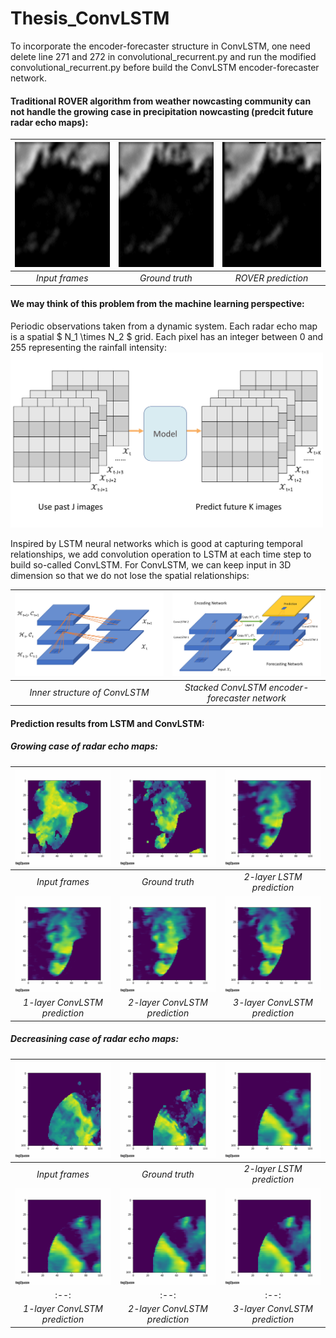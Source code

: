 # Thesis_ConvLSTM

To incorporate the encoder-forecaster structure in ConvLSTM, one need delete line 271 and 272 in convolutional_recurrent.py and run the modified convolutional_recurrent.py before build the ConvLSTM encoder-forecaster network.

#### Traditional ROVER algorithm from weather nowcasting community can not handle the growing case in precipitation nowcasting (predcit future radar echo maps):

| <img src="https://github.com/mingkuan94/Thesis_ConvLSTM/blob/master/gifs_and_plots/Input_5_frames.gif" width="200" height="200" /> | <img src="https://github.com/mingkuan94/Thesis_ConvLSTM/blob/master/gifs_and_plots/truth_15_frames.gif" width="200" height="200" /> | <img src="https://github.com/mingkuan94/Thesis_ConvLSTM/blob/master/gifs_and_plots/rover_15_frames.gif" width="200" height="200" /> |  
|:--:|:--:|:--:| 
| *Input frames* | *Ground truth* | *ROVER prediction* |

#### We may think of this problem from the machine learning perspective:

Periodic observations taken from a dynamic system. Each radar echo map is a spatial $ N_1 \times N_2 $ grid. Each pixel has an integer between 0 and 255 representing the rainfall intensity:
 <img src="https://github.com/mingkuan94/Thesis_ConvLSTM/blob/master/gifs_and_plots/PrecipitationModel-1.jpg" width="500"  />
 
Inspired by LSTM neural networks which is good at capturing temporal relationships, we add convolution operation to LSTM at each time step to build so-called ConvLSTM. For ConvLSTM, we can keep input in 3D dimension so that we do not lose the spatial relationships:

| <img src="https://github.com/mingkuan94/Thesis_ConvLSTM/blob/master/gifs_and_plots/conv_inner-1.jpg" width="400" /> | <img src="https://github.com/mingkuan94/Thesis_ConvLSTM/blob/master/gifs_and_plots/ConvLSTM_Encoder_Forecaster-1.jpg" width="400"  /> |
|:--:|:--:|
| *Inner structure of ConvLSTM* | *Stacked ConvLSTM encoder-forecaster network* |

#### Prediction results from LSTM and ConvLSTM:

##### Growing case of radar echo maps: 
| <img src="https://github.com/mingkuan94/Thesis_ConvLSTM/blob/master/gifs_and_plots/input_6427.gif" width="200" /> | <img src="https://github.com/mingkuan94/Thesis_ConvLSTM/blob/master/gifs_and_plots/ground_truth_6427.gif" width="200" /> | <img src="https://github.com/mingkuan94/Thesis_ConvLSTM/blob/master/gifs_and_plots/2layer_lstm_6427.gif" width="200" /> |  
|:--:|:--:|:--:|
| *Input frames* | *Ground truth* | *2-layer LSTM prediction* | *1-layer ConvLSTM prediction* |  *2-layer ConvLSTM prediction* | *3-layer ConvLSTM prediction* |
|<img src="https://github.com/mingkuan94/Thesis_ConvLSTM/blob/master/gifs_and_plots/1layer_conv_6427.gif" width="200" /> | <img src="https://github.com/mingkuan94/Thesis_ConvLSTM/blob/master/gifs_and_plots/2layer_conv_6427.gif" width="200" /> | <img src="https://github.com/mingkuan94/Thesis_ConvLSTM/blob/master/gifs_and_plots/3layer_conv_6427.gif" width="200" /> | 
| *1-layer ConvLSTM prediction* |  *2-layer ConvLSTM prediction* | *3-layer ConvLSTM prediction* |

##### Decreasining case of radar echo maps: 
| <img src="https://github.com/mingkuan94/Thesis_ConvLSTM/blob/master/gifs_and_plots/input_8028.gif" width="200" /> | <img src="https://github.com/mingkuan94/Thesis_ConvLSTM/blob/master/gifs_and_plots/ground_truth_8028.gif" width="200" /> | <img src="https://github.com/mingkuan94/Thesis_ConvLSTM/blob/master/gifs_and_plots/2layer_lstm_8028.gif" width="200" /> |  
|:--:|:--:|:--:|
| *Input frames* | *Ground truth* | *2-layer LSTM prediction* | *1-layer ConvLSTM prediction* |  *2-layer ConvLSTM prediction* | *3-layer ConvLSTM prediction* |
|<img src="https://github.com/mingkuan94/Thesis_ConvLSTM/blob/master/gifs_and_plots/1layer_conv_8028.gif" width="200" /> | <img src="https://github.com/mingkuan94/Thesis_ConvLSTM/blob/master/gifs_and_plots/2layer_conv_8028.gif" width="200" /> | <img src="https://github.com/mingkuan94/Thesis_ConvLSTM/blob/master/gifs_and_plots/3layer_conv_8028.gif" width="200" /> | 
|:--:|:--:|:--:|
| *1-layer ConvLSTM prediction* |  *2-layer ConvLSTM prediction* | *3-layer ConvLSTM prediction* |
